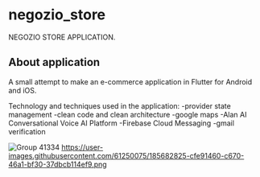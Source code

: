 # negozio_store

NEGOZIO STORE APPLICATION.

## About application

A small attempt to make an e-commerce application in Flutter for Android and iOS.

Technology and techniques used in the application:
-provider state management
-clean code and clean architecture
-google maps
-Alan AI Conversational Voice AI Platform
-Firebase Cloud Messaging
-gmail verification

![Group 41334](https://user-images.githubusercontent.com/61250075/185682584-fb685bbf-f87f-415d-bb98-96b9896a8a99.png)
https://user-images.githubusercontent.com/61250075/185682825-cfe91460-c670-46a1-bf30-37dbcb114ef9.png

